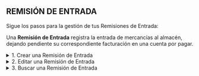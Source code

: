 ## **REMISIÓN DE ENTRADA**

Sigue los pasos para la gestión de tus Remisiones de Entrada:  

Una **Remisión de Entrada** registra la entrada de mercancías al almacén, dejando pendiente su correspondiente facturación en una cuenta por pagar.  

<details><summary class="text-primary">1. Crear una Remisión de Entrada</summary>
        <p>1.1  En la esquina inferior derecha, haz clic en <b>Boton + Rojo</b></p>
        <p>1.2 La Fecha Expedición y Fecha Vencimiento se cargan con la fecha del día. El No. de Factura es un consecutivo automático del sistema.</p>
        <p>*Recuerda que puedes Buscar el Proveedor o la Empresa por No. de Documento. (Selecciona el tipo de documento, digita el número de documento y haz clic en el icono de la lupa).</p>
        <p>1.3 En la pestaña <b>Productos y Servicios</b> busca los productos o servicios por Código o Nombre. Ajusta la Cantidad, % de IVA, % de descuento si es necesario. Haz clic en <b>Agregar</b>.</p>
        <p>1.4 En la pestaña de <b>Pagos y Abonos (F10)</b> agrega el pago digitando el valor recibido y seleccionando la Forma de pago. Haz clic en <b>Agregar</b>.</p>
        <p>1.5 Para finalizar cierra la ventana.</p>
        <p>*Puedes imprimir una Remisión de Entrada dando clic derecho sobre la Remisión y opción <b>Imprimir</b>.</p>
        <p>*Puedes imprimir una Remisión de Entrada en tamaño media carta dando clic derecho sobre la Remisión y opción <b>Vista Previa</b>.</p>
        <p>*Puedes convertir una Remisión de Entrada a Factura de Compra dando clic derecho sobre la Remisión y opción <b>Convertir</b>.</p>
</details>

<details><summary class="text-primary">2. Editar una Remisión de Entrada</summary>
        <p>2.1 Haz clic derecho sobre la Remisión de Entrada y selecciona la opción <b>Editar</b>.</p>
        <p>2.2 Edita el Proveedor si es necesario. Agrega o elimina productos o servicios. Agrega un pago o abono. Agregra una Nota u Observación.</p>
        <p>2.3 Haz clic en le bóton <b>Guardar</b>.</p>
</details>

<details><summary class="text-primary">3. Buscar una Remisión de Entrada</summary>
        <p>3.1 Haz clic en el icono <b>Buscar</b> (Accesos Directos).</p>
        <p>3.2 Digita la información en el campo por el que deseas buscar la Remisión de Entrada.</p>
        <p>3.4 Visualiza la información en la lista General de Remisiones de Entrada.</p>
</details>